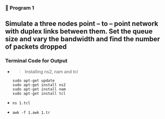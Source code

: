### 🚀 Program 1
Simulate a three nodes point – to – point network with duplex links between them. Set the queue size and vary the bandwidth and find the number of packets dropped
---
### Terminal Code for Output
<ul>
<li> 

> Installing ns2, nam and tcl

```
sudo apt-get update
sudo apt-get install ns2
sudo apt-get install nam
sudo apt-get install tcl
```
</li>
<li>

```
ns 1.tcl
```
</li>
<li>

```
awk -f 1.awk 1.tr
```
</li>
</ul>